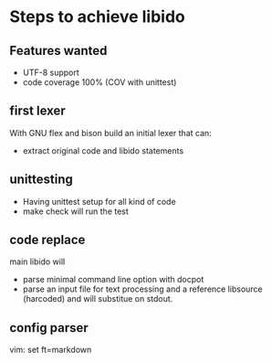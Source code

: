 # Steps to achieve libido

## Features wanted
* UTF-8 support
* code coverage 100% (COV with unittest) 

## first lexer

With GNU flex and bison build an initial lexer that can:

* extract original code and libido statements

## unittesting

* Having unittest setup for all kind of code
* make check will run the test

## code replace

main libido will

* parse minimal command line option with docpot
* parse an input file for text processing and a reference libsource (harcoded) and will substitue on stdout.

## config parser


vim: set ft=markdown
